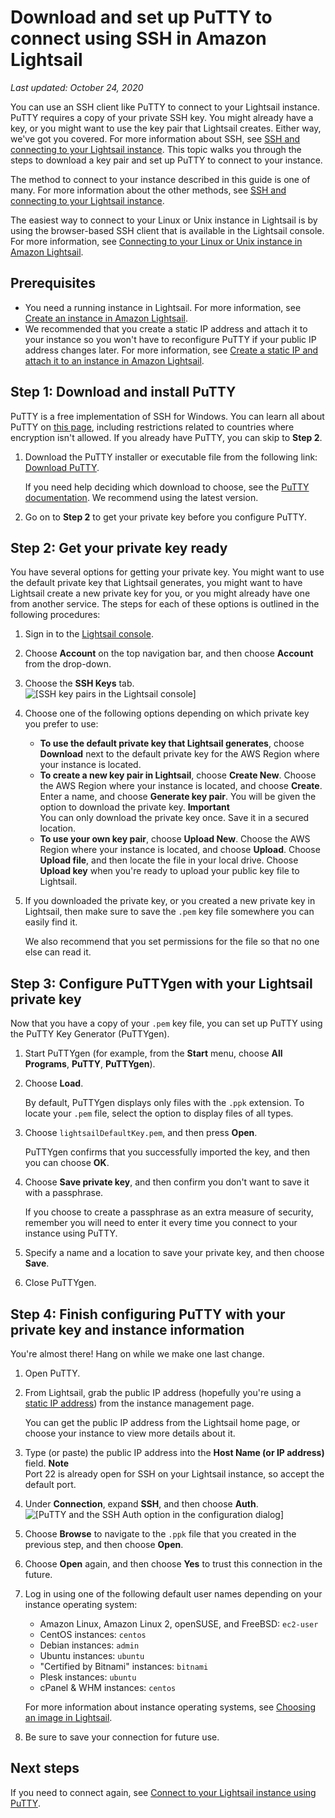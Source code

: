 # Download and set up PuTTY to connect using SSH in Amazon Lightsail<a name="lightsail-how-to-set-up-putty-to-connect-using-ssh"></a>

 *Last updated: October 24, 2020* 

You can use an SSH client like PuTTY to connect to your Lightsail instance\. PuTTY requires a copy of your private SSH key\. You might already have a key, or you might want to use the key pair that Lightsail creates\. Either way, we've got you covered\. For more information about SSH, see [SSH and connecting to your Lightsail instance](understanding-ssh-in-amazon-lightsail.md)\. This topic walks you through the steps to download a key pair and set up PuTTY to connect to your instance\.

The method to connect to your instance described in this guide is one of many\. For more information about the other methods, see [SSH and connecting to your Lightsail instance](understanding-ssh-in-amazon-lightsail.md)\.

The easiest way to connect to your Linux or Unix instance in Lightsail is by using the browser\-based SSH client that is available in the Lightsail console\. For more information, see [Connecting to your Linux or Unix instance in Amazon Lightsail](lightsail-how-to-connect-to-your-instance-virtual-private-server.md)\.

## Prerequisites<a name="lightsail-putty-prerequisites"></a>
+ You need a running instance in Lightsail\. For more information, see [Create an instance in Amazon Lightsail](getting-started-with-amazon-lightsail.md)\.
+ We recommended that you create a static IP address and attach it to your instance so you won't have to reconfigure PuTTY if your public IP address changes later\. For more information, see [Create a static IP and attach it to an instance in Amazon Lightsail](lightsail-create-static-ip.md)\.

## Step 1: Download and install PuTTY<a name="lightsail-download-and-install-putty"></a>

PuTTY is a free implementation of SSH for Windows\. You can learn all about PuTTY on [this page](http://www.chiark.greenend.org.uk/~sgtatham/putty/), including restrictions related to countries where encryption isn't allowed\. If you already have PuTTY, you can skip to **Step 2**\.

1. Download the PuTTY installer or executable file from the following link: [Download PuTTY](http://www.chiark.greenend.org.uk/~sgtatham/putty/download.html)\.

   If you need help deciding which download to choose, see the [PuTTY documentation](http://www.chiark.greenend.org.uk/~sgtatham/putty/docs.html)\. We recommend using the latest version\.

1.  Go on to **Step 2** to get your private key before you configure PuTTY\. 

## Step 2: Get your private key ready<a name="lightsail-get-your-private-key-ready"></a>

You have several options for getting your private key\. You might want to use the default private key that Lightsail generates, you might want to have Lightsail create a new private key for you, or you might already have one from another service\. The steps for each of these options is outlined in the following procedures:

1. Sign in to the [Lightsail console](https://lightsail.aws.amazon.com/)\.

1. Choose **Account** on the top navigation bar, and then choose **Account** from the drop\-down\.

1. Choose the **SSH Keys** tab\.  
![\[SSH key pairs in the Lightsail console\]](https://d9yljz1nd5001.cloudfront.net/en_us/2c7274df55d082980824e6f5d4268a07/images/amazon-lightsail-ssh-key-pairs.png)

1. Choose one of the following options depending on which private key you prefer to use:
   + **To use the default private key that Lightsail generates**, choose **Download** next to the default private key for the AWS Region where your instance is located\.
   + **To create a new key pair in Lightsail**, choose **Create New**\. Choose the AWS Region where your instance is located, and choose **Create**\. Enter a name, and choose **Generate key pair**\. You will be given the option to download the private key\.
**Important**  
You can only download the private key once\. Save it in a secured location\.
   + **To use your own key pair**, choose **Upload New**\. Choose the AWS Region where your instance is located, and choose **Upload**\. Choose **Upload file**, and then locate the file in your local drive\. Choose **Upload key** when you're ready to upload your public key file to Lightsail\.

1. If you downloaded the private key, or you created a new private key in Lightsail, then make sure to save the `.pem` key file somewhere you can easily find it\.

   We also recommend that you set permissions for the file so that no one else can read it\.

## Step 3: Configure PuTTYgen with your Lightsail private key<a name="lightsail-configure-puttygen-with-your-key"></a>

Now that you have a copy of your `.pem` key file, you can set up PuTTY using the PuTTY Key Generator \(PuTTYgen\)\.

1. Start PuTTYgen \(for example, from the **Start** menu, choose **All Programs**, **PuTTY**, **PuTTYgen**\)\.

1. Choose **Load**\.

   By default, PuTTYgen displays only files with the `.ppk` extension\. To locate your `.pem` file, select the option to display files of all types\.

1. Choose `lightsailDefaultKey.pem`, and then press **Open**\.

   PuTTYgen confirms that you successfully imported the key, and then you can choose **OK**\.

1. Choose **Save private key**, and then confirm you don't want to save it with a passphrase\.

   If you choose to create a passphrase as an extra measure of security, remember you will need to enter it every time you connect to your instance using PuTTY\.

1. Specify a name and a location to save your private key, and then choose **Save**\.

1. Close PuTTYgen\.

## Step 4: Finish configuring PuTTY with your private key and instance information<a name="lightsail-configure-putty-with-your-key"></a>

You're almost there\! Hang on while we make one last change\.

1. Open PuTTY\.

1. From Lightsail, grab the public IP address \(hopefully you're using a [static IP address](understanding-static-ip-addresses-in-amazon-lightsail.md)\) from the instance management page\.

   You can get the public IP address from the Lightsail home page, or choose your instance to view more details about it\.

1. Type \(or paste\) the public IP address into the **Host Name \(or IP address\)** field\.
**Note**  
Port 22 is already open for SSH on your Lightsail instance, so accept the default port\.

1. Under **Connection**, expand **SSH**, and then choose **Auth**\.  
![\[PuTTY and the SSH Auth option in the configuration dialog\]](https://d9yljz1nd5001.cloudfront.net/en_us/2c7274df55d082980824e6f5d4268a07/images/putty-configuration-connection-ssh-auth.png)

1. Choose **Browse** to navigate to the `.ppk` file that you created in the previous step, and then choose **Open**\.

1. Choose **Open** again, and then choose **Yes** to trust this connection in the future\.

1. Log in using one of the following default user names depending on your instance operating system:
   + Amazon Linux, Amazon Linux 2, openSUSE, and FreeBSD: `ec2-user`
   + CentOS instances: `centos`
   + Debian instances: `admin`
   + Ubuntu instances: `ubuntu`
   + "Certified by Bitnami" instances: `bitnami`
   + Plesk instances: `ubuntu`
   + cPanel & WHM instances: `centos`

   For more information about instance operating systems, see [Choosing an image in Lightsail](compare-options-choose-lightsail-instance-image.md)\.

1. Be sure to save your connection for future use\.

## Next steps<a name="lightsail-configure-putty-next-steps"></a>

If you need to connect again, see [Connect to your Lightsail instance using PuTTY](lightsail-how-to-ssh-connect-to-instance-virtual-private-server-using-putty.md)\.